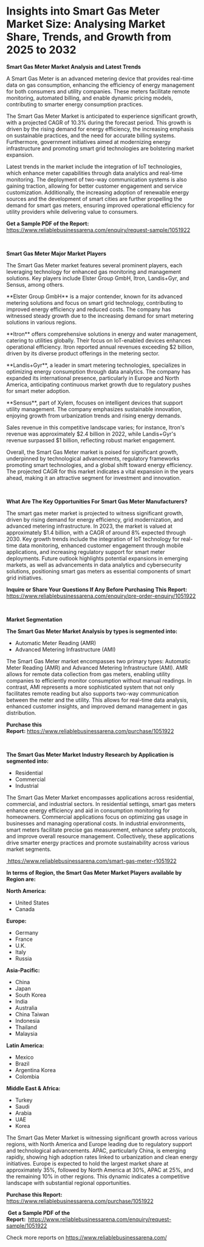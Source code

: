 <p><h1>Insights into Smart Gas Meter Market Size: Analysing Market Share, Trends, and Growth from 2025 to 2032</h1></p><p><strong>Smart Gas Meter Market Analysis and Latest Trends</strong></p>
<p><p>A Smart Gas Meter is an advanced metering device that provides real-time data on gas consumption, enhancing the efficiency of energy management for both consumers and utility companies. These meters facilitate remote monitoring, automated billing, and enable dynamic pricing models, contributing to smarter energy consumption practices.</p><p>The Smart Gas Meter Market is anticipated to experience significant growth, with a projected CAGR of 10.3% during the forecast period. This growth is driven by the rising demand for energy efficiency, the increasing emphasis on sustainable practices, and the need for accurate billing systems. Furthermore, government initiatives aimed at modernizing energy infrastructure and promoting smart grid technologies are bolstering market expansion.</p><p>Latest trends in the market include the integration of IoT technologies, which enhance meter capabilities through data analytics and real-time monitoring. The deployment of two-way communication systems is also gaining traction, allowing for better customer engagement and service customization. Additionally, the increasing adoption of renewable energy sources and the development of smart cities are further propelling the demand for smart gas meters, ensuring improved operational efficiency for utility providers while delivering value to consumers.</p></p>
<p><strong>Get a Sample PDF of the Report:&nbsp;</strong> <a href="https://www.reliablebusinessarena.com/enquiry/request-sample/1051922?utm_campaign=1948&utm_medium=2&utm_source=Github&utm_content=ia&utm_term=18022025&utm_id=smart-gas-meter">https://www.reliablebusinessarena.com/enquiry/request-sample/1051922</a></p>
<p>&nbsp;</p>
<p><strong>Smart Gas Meter Major Market Players</strong></p>
<p><p>The Smart Gas Meter market features several prominent players, each leveraging technology for enhanced gas monitoring and management solutions. Key players include Elster Group GmbH, Itron, Landis+Gyr, and Sensus, among others. </p><p>**Elster Group GmbH** is a major contender, known for its advanced metering solutions and focus on smart grid technology, contributing to improved energy efficiency and reduced costs. The company has witnessed steady growth due to the increasing demand for smart metering solutions in various regions.</p><p>**Itron** offers comprehensive solutions in energy and water management, catering to utilities globally. Their focus on IoT-enabled devices enhances operational efficiency. Itron reported annual revenues exceeding $2 billion, driven by its diverse product offerings in the metering sector.</p><p>**Landis+Gyr**, a leader in smart metering technologies, specializes in optimizing energy consumption through data analytics. The company has expanded its international presence, particularly in Europe and North America, anticipating continuous market growth due to regulatory pushes for smart meter adoption.</p><p>**Sensus**, part of Xylem, focuses on intelligent devices that support utility management. The company emphasizes sustainable innovation, enjoying growth from urbanization trends and rising energy demands.</p><p>Sales revenue in this competitive landscape varies; for instance, Itron's revenue was approximately $2.4 billion in 2022, while Landis+Gyr's revenue surpassed $1 billion, reflecting robust market engagement.</p><p>Overall, the Smart Gas Meter market is poised for significant growth, underpinned by technological advancements, regulatory frameworks promoting smart technologies, and a global shift toward energy efficiency. The projected CAGR for this market indicates a vital expansion in the years ahead, making it an attractive segment for investment and innovation.</p></p>
<p>&nbsp;</p>
<p><strong>What Are The Key Opportunities For Smart Gas Meter Manufacturers?</strong></p>
<p><p>The smart gas meter market is projected to witness significant growth, driven by rising demand for energy efficiency, grid modernization, and advanced metering infrastructure. In 2023, the market is valued at approximately $1.4 billion, with a CAGR of around 8% expected through 2030. Key growth trends include the integration of IoT technology for real-time data monitoring, enhanced customer engagement through mobile applications, and increasing regulatory support for smart meter deployments. Future outlook highlights potential expansions in emerging markets, as well as advancements in data analytics and cybersecurity solutions, positioning smart gas meters as essential components of smart grid initiatives.</p></p>
<p><strong>Inquire or Share Your Questions If Any Before Purchasing This Report:</strong> <a href="https://www.reliablebusinessarena.com/enquiry/pre-order-enquiry/1051922?utm_campaign=1948&utm_medium=2&utm_source=Github&utm_content=ia&utm_term=18022025&utm_id=smart-gas-meter">https://www.reliablebusinessarena.com/enquiry/pre-order-enquiry/1051922</a></p>
<p>&nbsp;</p>
<p><strong>Market Segmentation</strong></p>
<p><strong>The Smart Gas Meter Market Analysis by types is segmented into:</strong></p>
<p><ul><li>Automatic Meter Reading (AMR)</li><li>Advanced Metering Infrastructure (AMI)</li></ul></p>
<p><p>The Smart Gas Meter market encompasses two primary types: Automatic Meter Reading (AMR) and Advanced Metering Infrastructure (AMI). AMR allows for remote data collection from gas meters, enabling utility companies to efficiently monitor consumption without manual readings. In contrast, AMI represents a more sophisticated system that not only facilitates remote reading but also supports two-way communication between the meter and the utility. This allows for real-time data analysis, enhanced customer insights, and improved demand management in gas distribution.</p></p>
<p><strong>Purchase this Report:&nbsp;</strong><a href="https://www.reliablebusinessarena.com/purchase/1051922?utm_campaign=1948&utm_medium=2&utm_source=Github&utm_content=ia&utm_term=18022025&utm_id=smart-gas-meter">https://www.reliablebusinessarena.com/purchase/1051922</a></p>
<p>&nbsp;</p>
<p><strong>The Smart Gas Meter Market Industry Research by Application is segmented into:</strong></p>
<p><ul><li>Residential</li><li>Commercial</li><li>Industrial</li></ul></p>
<p><p>The Smart Gas Meter Market encompasses applications across residential, commercial, and industrial sectors. In residential settings, smart gas meters enhance energy efficiency and aid in consumption monitoring for homeowners. Commercial applications focus on optimizing gas usage in businesses and managing operational costs. In industrial environments, smart meters facilitate precise gas measurement, enhance safety protocols, and improve overall resource management. Collectively, these applications drive smarter energy practices and promote sustainability across various market segments.</p></p>
<p><a href="https://www.reliablebusinessarena.com/smart-gas-meter-r1051922?utm_campaign=1948&utm_medium=2&utm_source=Github&utm_content=ia&utm_term=18022025&utm_id=smart-gas-meter">&nbsp;https://www.reliablebusinessarena.com/smart-gas-meter-r1051922</a></p>
<p><strong>In terms of Region, the Smart Gas Meter Market Players available by Region are:</strong></p>
<p>
    <p> <strong> North America: </strong>
        <ul>
            <li>United States</li>
            <li>Canada</li>
        </ul>
        </p> 
    <p> <strong> Europe: </strong>
        <ul>
            <li>Germany</li>
            <li>France</li>
            <li>U.K.</li>
            <li>Italy</li>
            <li>Russia</li>
        </ul>
        </p> 
    <p> <strong> Asia-Pacific: </strong>
        <ul>
            <li>China</li>
            <li>Japan</li>
            <li>South Korea</li>
            <li>India</li>
            <li>Australia</li>
            <li>China Taiwan</li>
            <li>Indonesia</li>
            <li>Thailand</li>
            <li>Malaysia</li>
        </ul>
        </p> 
    <p> <strong> Latin America: </strong>
        <ul>
            <li>Mexico</li>
            <li>Brazil</li>
            <li>Argentina Korea</li>
            <li>Colombia</li>
        </ul>
        </p> 
    <p> <strong> Middle East & Africa: </strong>
        <ul>
            <li>Turkey</li>
            <li>Saudi</li>
            <li>Arabia</li>
            <li>UAE</li>
            <li>Korea</li>
        </ul>
    </p>
    </p>
<p><p>The Smart Gas Meter Market is witnessing significant growth across various regions, with North America and Europe leading due to regulatory support and technological advancements. APAC, particularly China, is emerging rapidly, showing high adoption rates linked to urbanization and clean energy initiatives. Europe is expected to hold the largest market share at approximately 35%, followed by North America at 30%, APAC at 25%, and the remaining 10% in other regions. This dynamic indicates a competitive landscape with substantial regional opportunities.</p></p>
<p><strong>Purchase this Report: </strong><a href="https://www.reliablebusinessarena.com/purchase/1051922?utm_campaign=1948&utm_medium=2&utm_source=Github&utm_content=ia&utm_term=18022025&utm_id=smart-gas-meter">https://www.reliablebusinessarena.com/purchase/1051922</a></p>
<p>&nbsp;<strong>Get a Sample PDF of the Report:&nbsp;&nbsp;</strong><a href="https://www.reliablebusinessarena.com/enquiry/request-sample/1051922?utm_campaign=1948&utm_medium=2&utm_source=Github&utm_content=ia&utm_term=18022025&utm_id=smart-gas-meter">https://www.reliablebusinessarena.com/enquiry/request-sample/1051922</a></p>
<p><strong></strong></p>
<p>Check more reports on <a href="https://www.reliablebusinessarena.com/?utm_campaign=1948&utm_medium=2&utm_source=Github&utm_content=ia&utm_term=18022025&utm_id=smart-gas-meter">https://www.reliablebusinessarena.com/</a></p>